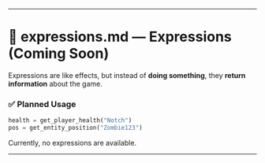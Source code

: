 ---

# 📑 expressions.md — Expressions (Coming Soon)

Expressions are like effects, but instead of **doing something**, they **return information** about the game.

### ✅ Planned Usage

```python
health = get_player_health("Notch")
pos = get_entity_position("Zombie123")
```

Currently, no expressions are available.

---